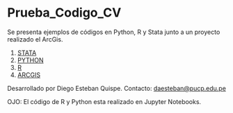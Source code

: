 # Prueba_Codigo_CV

Se presenta ejemplos de códigos en Python, R y Stata junto a un proyecto realizado el ArcGis.

1. [STATA](https://github.com/dest18/Prueba_Codigo_CV/tree/main/Stata/Proyecto%20Aglomeraci%C3%B3n%20Empresarial%20e%20Intensidad%20Tecnol%C3%B3gica)
2. [PYTHON](https://github.com/dest18/Prueba_Codigo_CV/tree/main/Python)
3. [R](https://github.com/dest18/Prueba_Codigo_CV/tree/main/R)
4. [ARCGIS](https://github.com/dest18/Prueba_Codigo_CV/tree/main/ArcGis)

Desarrollado por Diego Esteban Quispe.
Contacto: daesteban@pucp.edu.pe

OJO: El código de R y Python esta realizado en Jupyter Notebooks.
